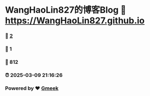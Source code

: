 # WangHaoLin827的博客Blog :link: https://WangHaoLin827.github.io 
### :page_facing_up: [2](https://WangHaoLin827.github.io/tag.html) 
### :speech_balloon: 1 
### :hibiscus: 812 
### :alarm_clock: 2025-03-09 21:16:26 
### Powered by :heart: [Gmeek](https://github.com/Meekdai/Gmeek)
